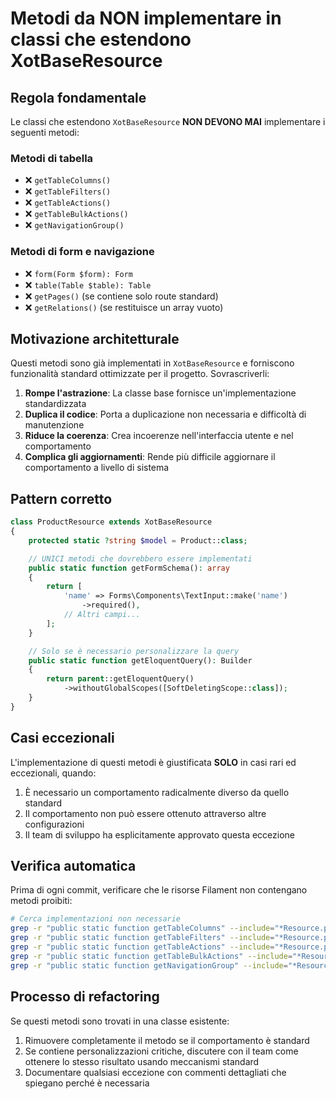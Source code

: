 # Metodi da NON implementare in classi che estendono XotBaseResource

## Regola fondamentale

Le classi che estendono `XotBaseResource` **NON DEVONO MAI** implementare i seguenti metodi:

### Metodi di tabella
- ❌ `getTableColumns()`
- ❌ `getTableFilters()`
- ❌ `getTableActions()`
- ❌ `getTableBulkActions()`
- ❌ `getNavigationGroup()`

### Metodi di form e navigazione
- ❌ `form(Form $form): Form`
- ❌ `table(Table $table): Table`
- ❌ `getPages()` (se contiene solo route standard)
- ❌ `getRelations()` (se restituisce un array vuoto)

## Motivazione architetturale

Questi metodi sono già implementati in `XotBaseResource` e forniscono funzionalità standard ottimizzate per il progetto. Sovrascriverli:

1. **Rompe l'astrazione**: La classe base fornisce un'implementazione standardizzata
2. **Duplica il codice**: Porta a duplicazione non necessaria e difficoltà di manutenzione
3. **Riduce la coerenza**: Crea incoerenze nell'interfaccia utente e nel comportamento
4. **Complica gli aggiornamenti**: Rende più difficile aggiornare il comportamento a livello di sistema

## Pattern corretto

```php
class ProductResource extends XotBaseResource
{
    protected static ?string $model = Product::class;

    // UNICI metodi che dovrebbero essere implementati
    public static function getFormSchema(): array
    {
        return [
            'name' => Forms\Components\TextInput::make('name')
                ->required(),
            // Altri campi...
        ];
    }

    // Solo se è necessario personalizzare la query
    public static function getEloquentQuery(): Builder
    {
        return parent::getEloquentQuery()
            ->withoutGlobalScopes([SoftDeletingScope::class]);
    }
}
```

## Casi eccezionali

L'implementazione di questi metodi è giustificata **SOLO** in casi rari ed eccezionali, quando:

1. È necessario un comportamento radicalmente diverso da quello standard
2. Il comportamento non può essere ottenuto attraverso altre configurazioni
3. Il team di sviluppo ha esplicitamente approvato questa eccezione

## Verifica automatica

Prima di ogni commit, verificare che le risorse Filament non contengano metodi proibiti:

```bash
# Cerca implementazioni non necessarie
grep -r "public static function getTableColumns" --include="*Resource.php" /var/www/html/base_saluteora/laravel/Modules/
grep -r "public static function getTableFilters" --include="*Resource.php" /var/www/html/base_saluteora/laravel/Modules/
grep -r "public static function getTableActions" --include="*Resource.php" /var/www/html/base_saluteora/laravel/Modules/
grep -r "public static function getTableBulkActions" --include="*Resource.php" /var/www/html/base_saluteora/laravel/Modules/
grep -r "public static function getNavigationGroup" --include="*Resource.php" /var/www/html/base_saluteora/laravel/Modules/
```

## Processo di refactoring

Se questi metodi sono trovati in una classe esistente:

1. Rimuovere completamente il metodo se il comportamento è standard
2. Se contiene personalizzazioni critiche, discutere con il team come ottenere lo stesso risultato usando meccanismi standard
3. Documentare qualsiasi eccezione con commenti dettagliati che spiegano perché è necessaria
